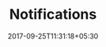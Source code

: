 ---
title: "Notifications"
date: 2017-09-25T11:31:18+05:30
layout: notifications
property: "Casa Amora"
url: /notifications/casa-amora/
slug: "casa-amora/"

qcstatus:
 forreview: true



---